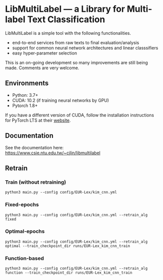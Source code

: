 # LibMultiLabel — a Library for Multi-label Text Classification

LibMultiLabel is a simple tool with the following functionalities.

- end-to-end services from raw texts to final evaluation/analysis
- support for common neural network architectures and linear classsifiers
- easy hyper-parameter selection

This is an on-going development so many improvements are still being made. Comments are very welcome.

## Environments
- Python: 3.7+
- CUDA: 10.2 (if training neural networks by GPU)
- Pytorch 1.8+

If you have a different version of CUDA, follow the installation instructions for PyTorch LTS at their [website](https://pytorch.org/).

## Documentation
See the documentation here: https://www.csie.ntu.edu.tw/~cjlin/libmultilabel

## Retrain

### Train (without retraining)
```python3
python3 main.py --config config/EUR-Lex/kim_cnn.yml
```

### Fixed-epochs
```python3
python3 main.py --config config/EUR-Lex/kim_cnn.yml --retrain_alg fixed
```

### Optimal-epochs
```python3
python3 main.py --config config/EUR-Lex/kim_cnn.yml --retrain_alg optimal --train_checkpoint_dir runs/EUR-Lex_kim_cnn_train
```

### Function-based
```python3
python3 main.py --config config/EUR-Lex/kim_cnn.yml --retrain_alg function --train_checkpoint_dir runs/EUR-Lex_kim_cnn_train
```
